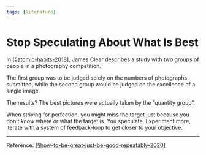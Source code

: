 ```yaml
---
tags: [literature]
---
```


# Stop Speculating About What Is Best

In [[§atomic-habits-2018]], James Clear describes a study with two groups of people in a photography competition. 

The first group was to be judged solely on the numbers of photographs submitted, while the second group would be judged on the excellence of a single image. 

The results? The best pictures were actually taken by the “quantity group”.

When striving for perfection, you might miss the target just because you don’t *know* where or what the target is. You speculate. Experiment more, iterate with a system of feedback-loop to get closer to your objective.

---
Reference: [[§how-to-be-great-just-be-good-repeatably-2020]]

[//begin]: # "Autogenerated link references for markdown compatibility"
[§atomic-habits-2018]: ../1-reference/§atomic-habits-2018 "Atomic Habits (2018)"
[§how-to-be-great-just-be-good-repeatably-2020]: ../1-reference/§how-to-be-great-just-be-good-repeatably-2020 "How to Be Great? Just Be Good, Repeatably (2020)"
[//end]: # "Autogenerated link references"